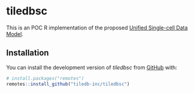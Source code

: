 # tiledbsc

This is an POC R implementation of the proposed [Unified Single-cell Data Model](https://github.com/single-cell-data/matrix-api).
## Installation

You can install the development version of *tiledbsc* from [GitHub](https://github.com/TileDB-Inc/tiledbsc) with:

``` r
# install.packages("remotes")
remotes::install_github("tiledb-inc/tiledbsc")
```
